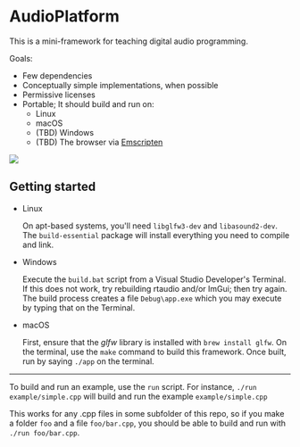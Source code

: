 # AudioPlatform

This is a mini-framework for teaching digital audio programming.

Goals:

- Few dependencies
- Conceptually simple implementations, when possible
- Permissive licenses
- Portable; It should build and run on:
  + Linux
  + macOS
  + (TBD) Windows
  + (TBD) The browser via [Emscripten](https://github.com/kripken/emscripten)

![](Formant-Synth.png)


## Getting started

- Linux

  On apt-based systems, you'll need `libglfw3-dev` and `libasound2-dev`. The `build-essential` package will install everything you need to compile and link. 

- Windows

  Execute the `build.bat` script from a Visual Studio Developer's Terminal. If this does not work, try rebuilding rtaudio and/or ImGui; then try again. The build process creates a file `Debug\app.exe` which you may execute by typing that on the Terminal.

- macOS

  First, ensure that the _glfw_ library is installed with `brew install glfw`. On the terminal, use the `make` command to build this framework. Once built, run by saying `./app` on the terminal.

- - - 

To build and run an example, use the `run` script. For instance, `./run example/simple.cpp` will build and run the example `example/simple.cpp`

This works for any .cpp files in some subfolder of this repo, so if you make a folder `foo` and a file `foo/bar.cpp`, you should be able to build and run with `./run foo/bar.cpp`.
